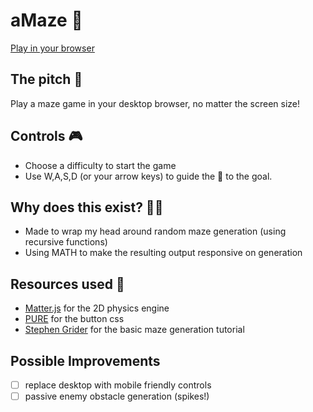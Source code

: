 # aMaze 🧱

[Play in your browser](https://hrossouw42.github.io/aMaze/)

## The pitch 🎯

Play a maze game in your desktop browser, no matter the screen size!

## Controls 🎮

- Choose a difficulty to start the game
- Use W,A,S,D (or your arrow keys) to guide the 🏀 to the goal.

## Why does this exist? 🧑‍💻

- Made to wrap my head around random maze generation (using recursive functions)
- Using MATH to make the resulting output responsive on generation

## Resources used 🎨

- [Matter.js](https://brm.io/matter-js/) for the 2D physics engine
- [PURE](https://purecss.io/base/) for the button css
- [Stephen Grider](https://twitter.com/ste_grider) for the basic maze generation tutorial

## Possible Improvements

- [ ] replace desktop with mobile friendly controls
- [ ] passive enemy obstacle generation (spikes!)
